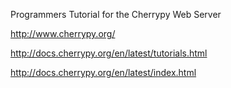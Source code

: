 Programmers Tutorial for the Cherrypy Web Server

http://www.cherrypy.org/

http://docs.cherrypy.org/en/latest/tutorials.html

http://docs.cherrypy.org/en/latest/index.html

